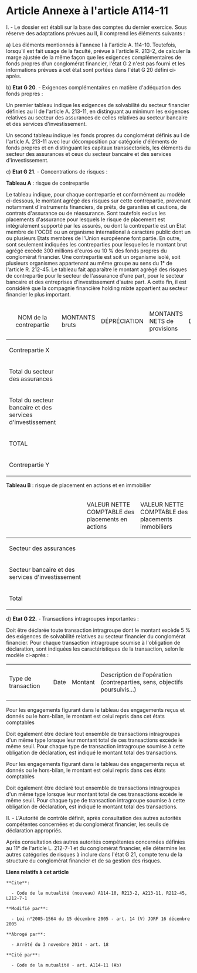 # Article Annexe à l'article A114-11

I. - Le dossier est établi sur la base des comptes du dernier exercice. Sous réserve des adaptations prévues au II, il
comprend les éléments suivants :

a) Les éléments mentionnés à l'annexe I à l'article A. 114-10. Toutefois, lorsqu'il est fait usage de la faculté, prévue à
l'article R. 213-2, de calculer la marge ajustée de la même façon que les exigences complémentaires de fonds propres d'un
conglomérat financier, l'état G 2 n'est pas fourni et les informations prévues à cet état sont portées dans l'état G 20
défini ci-après.

b) 
  **Etat G 20**. - Exigences complémentaires en matière d'adéquation des fonds propres :

Un premier tableau indique les exigences de solvabilité du secteur financier définies au II de l'article A. 213-11, en
distinguant au minimum les exigences relatives au secteur des assurances de celles relatives au secteur bancaire et des
services d'investissement.

Un second tableau indique les fonds propres du conglomérat définis au I de l'article A. 213-11 avec leur décomposition par
catégorie d'éléments de fonds propres et en distinguant les capitaux transsectoriels, les éléments du secteur des assurances
et ceux du secteur bancaire et des services d'investissement.

c) 
  **Etat G 21**. - Concentrations de risques :

**Tableau A** : risque de contrepartie

Le tableau indique, pour chaque contrepartie et conformément au modèle ci-dessous, le montant agrégé des risques sur cette
contrepartie, provenant notamment d'instruments financiers, de prêts, de garanties et cautions, de contrats d'assurance ou de
réassurance. Sont toutefois exclus les placements d'assurance pour lesquels le risque de placement est intégralement supporté
par les assurés, ou dont la contrepartie est un Etat membre de l'OCDE ou un organisme international à caractère public dont
un ou plusieurs Etats membres de l'Union européenne font partie. En outre, sont seulement indiquées les contreparties pour
lesquelles le montant brut agrégé excède 300 millions d'euros ou 10 % des fonds propres du conglomérat financier. Une
contrepartie est soit un organisme isolé, soit plusieurs organismes appartenant au même groupe au sens du 1° de l'article R.
212-45. Le tableau fait apparaître le montant agrégé des risques de contrepartie pour le secteur de l'assurance d'une part,
pour le secteur bancaire et des entreprises d'investissement d'autre part. A cette fin, il est considéré que la compagnie
financière holding mixte appartient au secteur financier le plus important.

<table>
  <thead>
    <tr>
      <td align="center" valign="middle">

NOM de la contrepartie

</td>
      <td width="65">

MONTANTS bruts

</td>
      <td width="65">

DÉPRÉCIATION

</td>
      <td width="65">

MONTANTS NETS de provisions

</td>
      <td width="65">

DÉDUCTIONS

</td>
      <td width="65">

RISQUES après déduction

</td>
      <td width="65">

RISQUES NETS

</td>
    </tr>
  </thead>
  <tbody>
    <tr>
      <td>

Contrepartie X

</td>
      <td>

</td>
      <td>

</td>
      <td>

</td>
      <td>

</td>
      <td>

</td>
      <td>

</td>
    </tr>
    <tr>
      <td>

Total du secteur des assurances

</td>
      <td>

</td>
      <td>

</td>
      <td>

</td>
      <td>

</td>
      <td>

</td>
      <td>

</td>
    </tr>
    <tr>
      <td>

Total du secteur bancaire et des services d'investissement

</td>
      <td>

</td>
      <td>

</td>
      <td>

</td>
      <td>

</td>
      <td>

</td>
      <td>

</td>
    </tr>
    <tr>
      <td>

TOTAL

</td>
      <td>

</td>
      <td>

</td>
      <td>

</td>
      <td>

</td>
      <td>

</td>
      <td>

</td>
    </tr>
    <tr>
      <td>

Contrepartie Y

</td>
      <td>

</td>
      <td>

</td>
      <td>

</td>
      <td>

</td>
      <td>

</td>
      <td>

</td>
    </tr>
  </tbody>
</table>

**Tableau B** : risque de placement en actions et en immobilier

<table>
  <thead>
    <tr>
      <td valign="middle">

</td>
      <td width="130">

VALEUR NETTE COMPTABLE des placements en actions

</td>
      <td width="130">

VALEUR NETTE COMPTABLE des placements immobiliers

</td>
    </tr>
  </thead>
  <tbody>
    <tr>
      <td>

Secteur des assurances

</td>
      <td>

</td>
      <td>

</td>
    </tr>
    <tr>
      <td>

Secteur bancaire et des services d'investissement

</td>
      <td>

</td>
      <td>

</td>
    </tr>
    <tr>
      <td>

Total

</td>
      <td>

</td>
      <td>

</td>
    </tr>
  </tbody>
</table>

d) 
  **Etat G 22.** - Transactions intragroupes importantes :

Doit être déclarée toute transaction intragroupe dont le montant excède 5 % des exigences de solvabilité relatives au secteur
financier du conglomérat financier. Pour chaque transaction intragroupe soumise à l'obligation de déclaration, sont indiquées
les caractéristiques de la transaction, selon le modèle ci-après :

<table>
  <tbody>
    <tr>
      <td>

Type de transaction

</td>
      <td>

Date

</td>
      <td>

Montant

</td>
      <td>

Description de l'opération (contreparties, sens, objectifs poursuivis...)

</td>
    </tr>
  </tbody>
</table>

Pour les engagements figurant dans le tableau des engagements reçus et donnés ou le hors-bilan, le montant est celui repris
dans cet états comptables

Doit également être déclaré tout ensemble de transactions intragroupes d'un même type lorsque leur montant total de ces
transactions excède le même seuil. Pour chaque type de transaction intragroupe soumise à cette obligation de déclaration, est
indiqué le montant total des transactions.

Pour les engagements figurant dans le tableau des engagements reçus et donnés ou le hors-bilan, le montant est celui repris
dans ces états comptables

Doit également être déclaré tout ensemble de transactions intragroupes d'un même type lorsque leur montant total de ces
transactions excède le même seuil. Pour chaque type de transaction intragroupe soumise à cette obligation de déclaration, est
indiqué le montant total des transactions.

II. - L'Autorité de contrôle définit, après consultation des autres autorités compétentes concernées et du conglomérat
financier, les seuils de déclaration appropriés.

Après consultation des autres autorités compétentes concernées définies au 11° de l'article L. 212-7-1 et du conglomérat
financier, elle détermine les autres catégories de risques à inclure dans l'état G 21, compte tenu de la structure du
conglomérat financier et de sa gestion des risques.

**Liens relatifs à cet article**

	**Cite**:

	  - Code de la mutualité (nouveau) A114-10, R213-2, A213-11, R212-45, L212-7-1

	**Modifié par**:

	  - Loi n°2005-1564 du 15 décembre 2005 - art. 14 (V) JORF 16 décembre 2005

	**Abrogé par**:

	  - Arrêté du 3 novembre 2014 - art. 18

	**Cité par**:

	  - Code de la mutualité - art. A114-11 (Ab)
